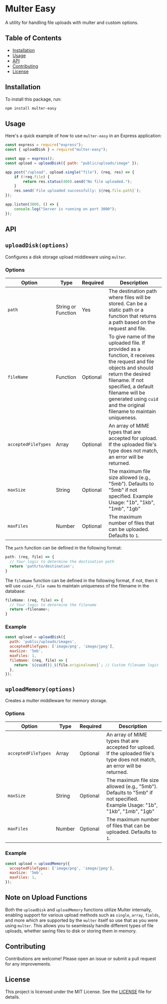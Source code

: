 
# Multer Easy

A utility for handling file uploads with multer and custom options.

## Table of Contents

- [Installation](#installation)
- [Usage](#usage)
- [API](#api)
- [Contributing](#contributing)
- [License](#license)

## Installation

To install this package, run:

```bash
npm install multer-easy
```

## Usage

Here's a quick example of how to use `multer-easy` in an Express application:

```javascript
const express = require("express");
const { uploadDisk } = require("multer-easy");

const app = express();
const upload = uploadDisk({ path: "public/uploads/image" });

app.post("/upload", upload.single("file"), (req, res) => {
    if (!req.file) {
        return res.status(400).send("No file uploaded.");
    }
    res.send(`File uploaded successfully: ${req.file.path}`);
});

app.listen(3000, () => {
    console.log("Server is running on port 3000");
});
```

## API

## `uploadDisk(options)`

Configures a disk storage upload middleware using `multer`.

### Options

| Option            | Type               | Required | Description                                                                                           |
|-------------------|--------------------|----------|-------------------------------------------------------------------------------------------------------|
| `path`            | String or Function | Yes    | The destination path where files will be stored. Can be a static path or a function that returns a path based on the request and file. |
| `fileName`        | Function    | Optional |To give name of the uploaded file. If provided as a function, it receives the request and file objects and should return the desired filename. If not specified, a default filename will be generated using `cuid` and the original filename to maintain uniqueness. |
| `acceptedFileTypes` | Array            | Optional       | An array of MIME types that are accepted for upload. If the uploaded file's type does not match, an error will be returned. |
| `maxSize`        | String             | Optional       | The maximum file size allowed (e.g., "5mb"). Defaults to "5mb" if not specified.  Example Usage: "1b", "1kb", "1mb", "1gb"     |
| `maxFiles`       | Number             | Optional       | The maximum number of files that can be uploaded. Defaults to `1`.                     |

The `path` function can be defined in the following format:

```javascript
path: (req, file) => {
  // Your logic to determine the destination path
  return 'path/to/destination';
}
```
The `fileName` function can be defined in the following format, if not, then it will use `cuid`+`_file name` to maintain uniqueness of the filename in the database:
```javascript
fileName: (req, file) => {
  // Your logic to determine the filename
  return <filename>;
}
```

### Example

```javascript
const upload = uploadDisk({
  path: 'public/uploads/images',
  acceptedFileTypes: ['image/png', 'image/jpeg'],
  maxSize: '5mb',
  maxFiles: 1,
  fileName: (req, file) => {
    return `${cuid()}_${file.originalname}`; // Custom filename logic
  },
});

```

## `uploadMemory(options)`

Creates a multer middleware for memory storage.

### Options

| Option            | Type               | Required | Description                                                                                           |
|-------------------|--------------------|----------|-------------------------------------------------------------------------------------------------------|
| `acceptedFileTypes` | Array            | Optional       |An array of MIME types that are accepted for upload. If the uploaded file's type does not match, an error will be returned. |
| `maxSize`        | String             | Optional       |The maximum file size allowed (e.g., "5mb"). Defaults to "5mb" if not specified.  Example Usage: "1b", "1kb", "1mb", "1gb"     |
| `maxFiles`       | Number             | Optional       |The maximum number of files that can be uploaded. Defaults to `1`.                    |

### Example

```javascript
const upload = uploadMemory({
  acceptedFileTypes: ['image/png', 'image/jpeg'],
  maxSize: '5mb',
  maxFiles: 1,
});

```

## Note on Upload Functions

Both the `uploadDisk` and `uploadMemory` functions utilize Multer internally, enabling support for various upload methods such as `single`, `array`, `fields`, and more which are supported by the `multer` itself so use that as you were using `multer`. This allows you to seamlessly handle different types of file uploads, whether saving files to disk or storing them in memory.



## Contributing

Contributions are welcome! Please open an issue or submit a pull request for any improvements.

## License

This project is licensed under the MIT License. See the [LICENSE](LICENSE) file for details.
